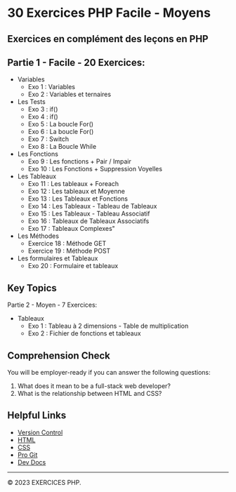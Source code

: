 # 30 Exercices PHP Facile - Moyens

## Exercices en complément des leçons en PHP

## Partie 1 - Facile - 20 Exercices:
-   Variables
    -   Exo 1 : Variables
    -   Exo 2 : Variables et ternaires
-   Les Tests
    -   Exo 3 : if()
    -   Exo 4 : if()
    -   Exo 5 : La boucle For()
    -   Exo 6 : La boucle For()
    -   Exo 7 : Switch
    -   Exo 8 : La Boucle While
-   Les Fonctions
    -   Exo 9 : Les fonctions + Pair / Impair
    -   Exo 10 : Les Fonctions + Suppression Voyelles
-   Les Tableaux
    -   Exo 11 : Les tableaux + Foreach
    -   Exo 12 : Les tableaux et Moyenne
    -   Exo 13 : Les Tableaux et Fonctions
    -   Exo 14 : Les Tableaux - Tableau de Tableaux
    -   Exo 15 : Les Tableaux - Tableau Associatif
    -   Exo 16 : Tableaux de Tableaux Associatifs
    -   Exo 17 : Tableaux Complexes"
-   Les Méthodes
    -   Exercice 18 : Méthode GET
    -   Exercice 19 : Méthode POST
-   Les formulaires et Tableaux
    -   Exo 20 : Formulaire et tableaux


## Key Topics

Partie 2 - Moyen - 7 Exercices:

-   Tableaux
    -   Exo 1 : Tableau à 2 dimensions - Table de multiplication
    -   Exo 2 : Fichier de fonctions et tableaux

## Comprehension Check

You will be employer-ready if you can answer the following questions:

1. What does it mean to be a full-stack web developer?
2. What is the relationship between HTML and CSS?


## Helpful Links

-   [Version Control](https://en.wikipedia.org/wiki/Version_control)
-   [HTML](https://developer.mozilla.org/en-US/docs/Web/HTML)
-   [CSS](https://developer.mozilla.org/en-US/docs/Web/CSS)
-   [Pro Git](https://git-scm.com/book/en/v2)
-   [Dev Docs](https://devdocs.io/)

---

© 2023 EXERCICES PHP.

